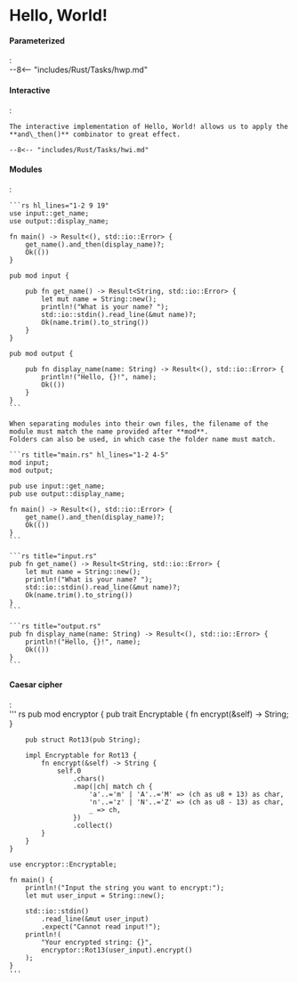 # Hello, World!

#### Parameterized
:   
    --8<-- "includes/Rust/Tasks/hwp.md"

#### Interactive
:   

    The interactive implementation of Hello, World! allows us to apply the **and\_then()** combinator to great effect.

    --8<-- "includes/Rust/Tasks/hwi.md"

#### Modules
:   

    ```rs hl_lines="1-2 9 19"
    use input::get_name;
    use output::display_name;

    fn main() -> Result<(), std::io::Error> {
        get_name().and_then(display_name)?;
        Ok(())
    }

    pub mod input {

        pub fn get_name() -> Result<String, std::io::Error> {
            let mut name = String::new();
            println!("What is your name? ");
            std::io::stdin().read_line(&mut name)?;
            Ok(name.trim().to_string())
        }
    }

    pub mod output {

        pub fn display_name(name: String) -> Result<(), std::io::Error> {
            println!("Hello, {}!", name);
            Ok(())
        }
    }
    ```

    When separating modules into their own files, the filename of the module must match the name provided after **mod**.
    Folders can also be used, in which case the folder name must match.

    ```rs title="main.rs" hl_lines="1-2 4-5"
    mod input;
    mod output;

    pub use input::get_name;
    pub use output::display_name;

    fn main() -> Result<(), std::io::Error> {
        get_name().and_then(display_name)?;
        Ok(())
    }
    ```

    ```rs title="input.rs"
    pub fn get_name() -> Result<String, std::io::Error> {
        let mut name = String::new();
        println!("What is your name? ");
        std::io::stdin().read_line(&mut name)?;
        Ok(name.trim().to_string())
    }
    ```

    ```rs title="output.rs"
    pub fn display_name(name: String) -> Result<(), std::io::Error> {
        println!("Hello, {}!", name);
        Ok(())
    }
    ```

#### Caesar cipher
:   
    ''' rs
    pub mod encryptor {
        pub trait Encryptable {
            fn encrypt(&self) -> String;
        }

        pub struct Rot13(pub String);

        impl Encryptable for Rot13 {
            fn encrypt(&self) -> String {
                self.0
                    .chars()
                    .map(|ch| match ch {
                        'a'..='m' | 'A'..='M' => (ch as u8 + 13) as char,
                        'n'..='z' | 'N'..='Z' => (ch as u8 - 13) as char,
                        _ => ch,
                    })
                    .collect()
            }
        }
    }

    use encryptor::Encryptable;

    fn main() {
        println!("Input the string you want to encrypt:");
        let mut user_input = String::new();

        std::io::stdin()
            .read_line(&mut user_input)
            .expect("Cannot read input!");
        println!(
            "Your encrypted string: {}",
            encryptor::Rot13(user_input).encrypt()
        );
    }
    '''